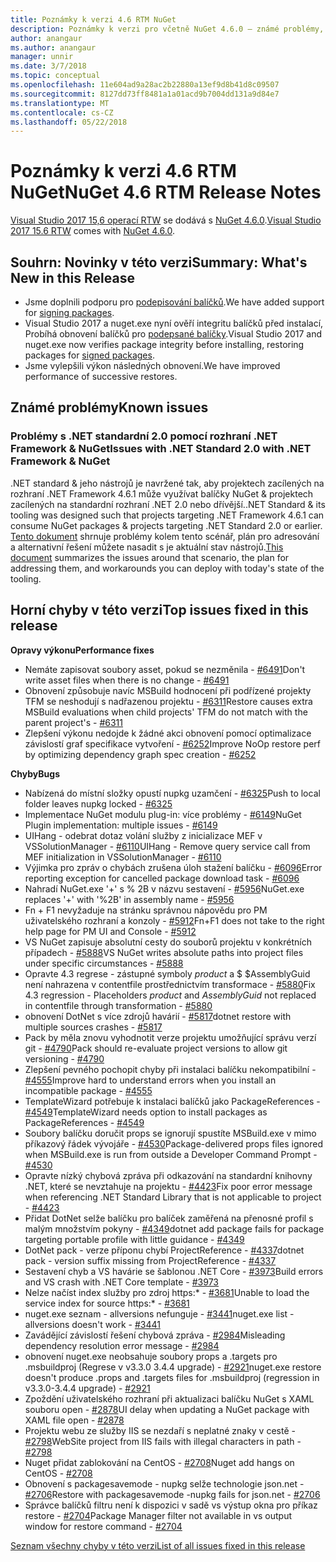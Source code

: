 ```yaml
---
title: Poznámky k verzi 4.6 RTM NuGet
description: Poznámky k verzi pro včetně NuGet 4.6.0 – známé problémy, opravy chyb, přidaných funkcí a chcete.
author: anangaur
ms.author: anangaur
manager: unnir
ms.date: 3/7/2018
ms.topic: conceptual
ms.openlocfilehash: 11e604ad9a28ac2b22880a13ef9d8b41d8c09507
ms.sourcegitcommit: 8127dd73ff8481a1a01acd9b7004dd131a9d84e7
ms.translationtype: MT
ms.contentlocale: cs-CZ
ms.lasthandoff: 05/22/2018
---
```

# <a name="nuget-46-rtm-release-notes"></a><span data-ttu-id="49a3b-103">Poznámky k verzi 4.6 RTM NuGet</span><span class="sxs-lookup"><span data-stu-id="49a3b-103">NuGet 4.6 RTM Release Notes</span></span>

<span data-ttu-id="49a3b-104">[Visual Studio 2017 15,6 operací RTW](https://www.visualstudio.com/news/releasenotes/vs2017-relnotes) se dodává s [NuGet 4.6.0](https://dist.nuget.org/win-x86-commandline/v4.6.0/nuget.exe).</span><span class="sxs-lookup"><span data-stu-id="49a3b-104">[Visual Studio 2017 15.6 RTW](https://www.visualstudio.com/news/releasenotes/vs2017-relnotes) comes with [NuGet 4.6.0](https://dist.nuget.org/win-x86-commandline/v4.6.0/nuget.exe).</span></span>

## <a name="summary-whats-new-in-this-release"></a><span data-ttu-id="49a3b-105">Souhrn: Novinky v této verzi</span><span class="sxs-lookup"><span data-stu-id="49a3b-105">Summary: What's New in this Release</span></span>

* <span data-ttu-id="49a3b-106">Jsme doplnili podporu pro [podepisování balíčků](../create-packages/sign-a-package.md).</span><span class="sxs-lookup"><span data-stu-id="49a3b-106">We have added support for [signing packages](../create-packages/sign-a-package.md).</span></span>
* <span data-ttu-id="49a3b-107">Visual Studio 2017 a nuget.exe nyní ověří integritu balíčků před instalací, Probíhá obnovení balíčků pro [podepsané balíčky](../reference/signed-packages-reference.md).</span><span class="sxs-lookup"><span data-stu-id="49a3b-107">Visual Studio 2017 and nuget.exe now verifies package integrity before installing, restoring packages for [signed packages](../reference/signed-packages-reference.md).</span></span>
* <span data-ttu-id="49a3b-108">Jsme vylepšili výkon následných obnovení.</span><span class="sxs-lookup"><span data-stu-id="49a3b-108">We have improved performance of successive restores.</span></span>

## <a name="known-issues"></a><span data-ttu-id="49a3b-109">Známé problémy</span><span class="sxs-lookup"><span data-stu-id="49a3b-109">Known issues</span></span>

### <a name="issues-with-net-standard-20-with-net-framework--nuget"></a><span data-ttu-id="49a3b-110">Problémy s .NET standardní 2.0 pomocí rozhraní .NET Framework & NuGet</span><span class="sxs-lookup"><span data-stu-id="49a3b-110">Issues with .NET Standard 2.0 with .NET Framework & NuGet</span></span> 

<span data-ttu-id="49a3b-111">.NET standard & jeho nástrojů je navržené tak, aby projektech zacílených na rozhraní .NET Framework 4.6.1 může využívat balíčky NuGet & projektech zacílených na standardní rozhraní .NET 2.0 nebo dřívější.</span><span class="sxs-lookup"><span data-stu-id="49a3b-111">.NET Standard & its tooling was designed such that projects targeting .NET Framework 4.6.1 can consume NuGet packages & projects targeting .NET Standard 2.0 or earlier.</span></span> <span data-ttu-id="49a3b-112">[Tento dokument](https://github.com/dotnet/standard/issues/481) shrnuje problémy kolem tento scénář, plán pro adresování a alternativní řešení můžete nasadit s je aktuální stav nástrojů.</span><span class="sxs-lookup"><span data-stu-id="49a3b-112">[This document](https://github.com/dotnet/standard/issues/481) summarizes the issues around that scenario, the plan for addressing them, and workarounds you can deploy with today's state of the tooling.</span></span>

## <a name="top-issues-fixed-in-this-release"></a><span data-ttu-id="49a3b-113">Horní chyby v této verzi</span><span class="sxs-lookup"><span data-stu-id="49a3b-113">Top issues fixed in this release</span></span>

<span data-ttu-id="49a3b-114">**Opravy výkonu**</span><span class="sxs-lookup"><span data-stu-id="49a3b-114">**Performance fixes**</span></span>

* <span data-ttu-id="49a3b-115">Nemáte zapisovat soubory asset, pokud se nezměnila - [#6491](https://github.com/NuGet/Home/issues/6491)</span><span class="sxs-lookup"><span data-stu-id="49a3b-115">Don't write asset files when there is no change - [#6491](https://github.com/NuGet/Home/issues/6491)</span></span>
* <span data-ttu-id="49a3b-116">Obnovení způsobuje navíc MSBuild hodnocení při podřízené projekty TFM se neshodují s nadřazenou projektu - [#6311](https://github.com/NuGet/Home/issues/6311)</span><span class="sxs-lookup"><span data-stu-id="49a3b-116">Restore causes extra MSBuild evaluations when child projects' TFM do not match with the parent project's - [#6311](https://github.com/NuGet/Home/issues/6311)</span></span>
* <span data-ttu-id="49a3b-117">Zlepšení výkonu nedojde k žádné akci obnovení pomocí optimalizace závislostí graf specifikace vytvoření - [#6252](https://github.com/NuGet/Home/issues/6252)</span><span class="sxs-lookup"><span data-stu-id="49a3b-117">Improve NoOp restore perf by optimizing dependency graph spec creation - [#6252](https://github.com/NuGet/Home/issues/6252)</span></span>

<span data-ttu-id="49a3b-118">**Chyby**</span><span class="sxs-lookup"><span data-stu-id="49a3b-118">**Bugs**</span></span>

* <span data-ttu-id="49a3b-119">Nabízená do místní složky opustí nupkg uzamčení - [#6325](https://github.com/NuGet/Home/issues/6325)</span><span class="sxs-lookup"><span data-stu-id="49a3b-119">Push to local folder leaves nupkg locked - [#6325](https://github.com/NuGet/Home/issues/6325)</span></span>
* <span data-ttu-id="49a3b-120">Implementace NuGet modulu plug-in: více problémy - [#6149](https://github.com/NuGet/Home/issues/6149)</span><span class="sxs-lookup"><span data-stu-id="49a3b-120">NuGet Plugin implementation:  multiple issues - [#6149](https://github.com/NuGet/Home/issues/6149)</span></span>
* <span data-ttu-id="49a3b-121">UIHang - odebrat dotaz volání služby z inicializace MEF v VSSolutionManager - [#6110](https://github.com/NuGet/Home/issues/6110)</span><span class="sxs-lookup"><span data-stu-id="49a3b-121">UIHang - Remove query service call from MEF initialization in VSSolutionManager - [#6110](https://github.com/NuGet/Home/issues/6110)</span></span>
* <span data-ttu-id="49a3b-122">Výjimka pro zpráv o chybách zrušena úloh stažení balíčku - [#6096](https://github.com/NuGet/Home/issues/6096)</span><span class="sxs-lookup"><span data-stu-id="49a3b-122">Error reporting exception for cancelled package download task - [#6096](https://github.com/NuGet/Home/issues/6096)</span></span>
* <span data-ttu-id="49a3b-123">Nahradí NuGet.exe '+' s % 2B v názvu sestavení - [#5956](https://github.com/NuGet/Home/issues/5956)</span><span class="sxs-lookup"><span data-stu-id="49a3b-123">NuGet.exe replaces '+' with '%2B' in assembly name - [#5956](https://github.com/NuGet/Home/issues/5956)</span></span>
* <span data-ttu-id="49a3b-124">Fn + F1 nevyžaduje na stránku správnou nápovědu pro PM uživatelského rozhraní a konzoly - [#5912](https://github.com/NuGet/Home/issues/5912)</span><span class="sxs-lookup"><span data-stu-id="49a3b-124">Fn+F1 does not take to the right help page for PM UI and Console - [#5912](https://github.com/NuGet/Home/issues/5912)</span></span>
* <span data-ttu-id="49a3b-125">VS NuGet zapisuje absolutní cesty do souborů projektu v konkrétních případech - [#5888](https://github.com/NuGet/Home/issues/5888)</span><span class="sxs-lookup"><span data-stu-id="49a3b-125">VS NuGet writes absolute paths into project files under specific circumstances - [#5888](https://github.com/NuGet/Home/issues/5888)</span></span>
* <span data-ttu-id="49a3b-126">Opravte 4.3 regrese - zástupné symboly $product$ a $ $AssemblyGuid není nahrazena v contentfile prostřednictvím transformace - [#5880](https://github.com/NuGet/Home/issues/5880)</span><span class="sxs-lookup"><span data-stu-id="49a3b-126">Fix 4.3 regression - Placeholders $product$ and $AssemblyGuid$ not replaced in contentfile through transformation - [#5880](https://github.com/NuGet/Home/issues/5880)</span></span>
* <span data-ttu-id="49a3b-127">obnovení DotNet s více zdrojů havárií - [#5817](https://github.com/NuGet/Home/issues/5817)</span><span class="sxs-lookup"><span data-stu-id="49a3b-127">dotnet restore with multiple sources crashes - [#5817](https://github.com/NuGet/Home/issues/5817)</span></span>
* <span data-ttu-id="49a3b-128">Pack by měla znovu vyhodnotit verze projektu umožňující správu verzí git - [#4790](https://github.com/NuGet/Home/issues/4790)</span><span class="sxs-lookup"><span data-stu-id="49a3b-128">Pack should re-evaluate project versions to allow git versioning - [#4790](https://github.com/NuGet/Home/issues/4790)</span></span>
* <span data-ttu-id="49a3b-129">Zlepšení pevného pochopit chyby při instalaci balíčku nekompatibilní - [#4555](https://github.com/NuGet/Home/issues/4555)</span><span class="sxs-lookup"><span data-stu-id="49a3b-129">Improve hard to understand errors when you install an incompatible package - [#4555](https://github.com/NuGet/Home/issues/4555)</span></span>
* <span data-ttu-id="49a3b-130">TemplateWizard potřebuje k instalaci balíčků jako PackageReferences - [#4549](https://github.com/NuGet/Home/issues/4549)</span><span class="sxs-lookup"><span data-stu-id="49a3b-130">TemplateWizard needs option to install packages as PackageReferences - [#4549](https://github.com/NuGet/Home/issues/4549)</span></span>
* <span data-ttu-id="49a3b-131">Soubory balíčku doručit props se ignorují spustíte MSBuild.exe v mimo příkazový řádek vývojáře - [#4530](https://github.com/NuGet/Home/issues/4530)</span><span class="sxs-lookup"><span data-stu-id="49a3b-131">Package-delivered props files ignored when MSBuild.exe is run from outside a Developer Command Prompt - [#4530](https://github.com/NuGet/Home/issues/4530)</span></span>
* <span data-ttu-id="49a3b-132">Opravte nízký chybová zpráva při odkazování na standardní knihovny .NET, které se nevztahuje na projektu - [#4423](https://github.com/NuGet/Home/issues/4423)</span><span class="sxs-lookup"><span data-stu-id="49a3b-132">Fix poor error message when referencing .NET Standard Library that is not applicable to project - [#4423](https://github.com/NuGet/Home/issues/4423)</span></span>
* <span data-ttu-id="49a3b-133">Přidat DotNet selže balíčku pro balíček zaměřená na přenosné profil s malým množstvím pokyny - [#4349](https://github.com/NuGet/Home/issues/4349)</span><span class="sxs-lookup"><span data-stu-id="49a3b-133">dotnet add package fails for package targeting portable profile with little guidance - [#4349](https://github.com/NuGet/Home/issues/4349)</span></span>
* <span data-ttu-id="49a3b-134">DotNet pack - verze příponu chybí ProjectReference - [#4337](https://github.com/NuGet/Home/issues/4337)</span><span class="sxs-lookup"><span data-stu-id="49a3b-134">dotnet pack - version suffix missing from ProjectReference - [#4337](https://github.com/NuGet/Home/issues/4337)</span></span>
* <span data-ttu-id="49a3b-135">Sestavení chyb a VS havárie se šablonou .NET Core - [#3973](https://github.com/NuGet/Home/issues/3973)</span><span class="sxs-lookup"><span data-stu-id="49a3b-135">Build errors and VS crash with .NET Core template - [#3973](https://github.com/NuGet/Home/issues/3973)</span></span>
* <span data-ttu-id="49a3b-136">Nelze načíst index služby pro zdroj https:\* - [#3681](https://github.com/NuGet/Home/issues/3681)</span><span class="sxs-lookup"><span data-stu-id="49a3b-136">Unable to load the service index for source https:\* - [#3681](https://github.com/NuGet/Home/issues/3681)</span></span>
* <span data-ttu-id="49a3b-137">nuget.exe seznam - allversions nefunguje - [#3441](https://github.com/NuGet/Home/issues/3441)</span><span class="sxs-lookup"><span data-stu-id="49a3b-137">nuget.exe list -allversions doesn't work - [#3441](https://github.com/NuGet/Home/issues/3441)</span></span>
* <span data-ttu-id="49a3b-138">Zavádějící závislostí řešení chybová zpráva - [#2984](https://github.com/NuGet/Home/issues/2984)</span><span class="sxs-lookup"><span data-stu-id="49a3b-138">Misleading dependency resolution error message - [#2984](https://github.com/NuGet/Home/issues/2984)</span></span>
* <span data-ttu-id="49a3b-139">obnovení nuget.exe neobsahuje soubory props a .targets pro .msbuildproj (Regrese v v3.3.0 3.4.4 upgrade) - [#2921](https://github.com/NuGet/Home/issues/2921)</span><span class="sxs-lookup"><span data-stu-id="49a3b-139">nuget.exe restore doesn't produce .props and .targets files for .msbuildproj (regression in v3.3.0-3.4.4 upgrade) - [#2921](https://github.com/NuGet/Home/issues/2921)</span></span>
* <span data-ttu-id="49a3b-140">Zpoždění uživatelského rozhraní při aktualizaci balíčku NuGet s XAML souboru open - [#2878](https://github.com/NuGet/Home/issues/2878)</span><span class="sxs-lookup"><span data-stu-id="49a3b-140">UI delay when updating a NuGet package with XAML file open - [#2878](https://github.com/NuGet/Home/issues/2878)</span></span>
* <span data-ttu-id="49a3b-141">Projektu webu ze služby IIS se nezdaří s neplatné znaky v cestě - [#2798](https://github.com/NuGet/Home/issues/2798)</span><span class="sxs-lookup"><span data-stu-id="49a3b-141">WebSite project from IIS fails with illegal characters in path - [#2798](https://github.com/NuGet/Home/issues/2798)</span></span>
* <span data-ttu-id="49a3b-142">Nuget přidat zablokování na CentOS - [#2708](https://github.com/NuGet/Home/issues/2708)</span><span class="sxs-lookup"><span data-stu-id="49a3b-142">Nuget add hangs on CentOS - [#2708](https://github.com/NuGet/Home/issues/2708)</span></span>
* <span data-ttu-id="49a3b-143">Obnovení s packagesavemode - nupkg selže technologie json.net - [#2706](https://github.com/NuGet/Home/issues/2706)</span><span class="sxs-lookup"><span data-stu-id="49a3b-143">Restore with packagesavemode -nupkg fails for json.net - [#2706](https://github.com/NuGet/Home/issues/2706)</span></span>
* <span data-ttu-id="49a3b-144">Správce balíčků filtru není k dispozici v sadě vs výstup okna pro příkaz restore - [#2704](https://github.com/NuGet/Home/issues/2704)</span><span class="sxs-lookup"><span data-stu-id="49a3b-144">Package Manager filter not available in vs output window for restore command - [#2704](https://github.com/NuGet/Home/issues/2704)</span></span>

[<span data-ttu-id="49a3b-145">Seznam všechny chyby v této verzi</span><span class="sxs-lookup"><span data-stu-id="49a3b-145">List of all issues fixed in this release</span></span>](https://github.com/NuGet/Home/issues?q=is%3Aissue+is%3Aclosed+milestone%3A%224.6")
